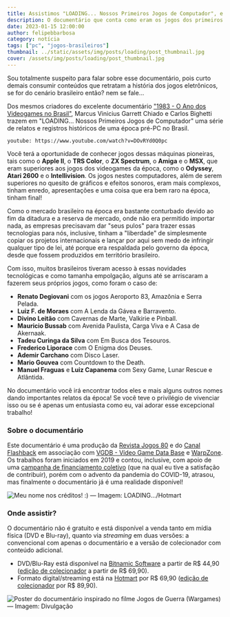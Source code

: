 ```yaml
---
title: Assistimos "LOADING... Nossos Primeiros Jogos de Computador", e recomendamos!
description: O documentário que conta como eram os jogos dos primeiros microcomputadores pessoais.
date: 2023-01-15 12:00:00
author: felipebbarbosa
category: notícia
tags: ["pc", "jogos-brasileiros"]
thumbnail: ../static/assets/img/posts/loading/post_thumbnail.jpg
cover: /assets/img/posts/loading/post_thumbnail.jpg
---
```


Sou totalmente suspeito para falar sobre esse documentário, pois curto demais consumir conteúdos que retratam a história dos jogos eletrônicos, se for do cenário brasileiro então? nem se fale... 

Dos mesmos criadores do excelente documentário ["1983 - O Ano dos Videogames no Brasil"](https://youtu.be/BpYfeR7p8yw), Marcus Vinicius Garrett Chiado e Carlos Bighetti trazem em "LOADING... Nossos Primeiros Jogos de Computador" uma série de relatos e registros históricos de uma época pré-PC no Brasil.

`youtube: https://www.youtube.com/watch?v=DOvRYd0Q0pc`

Você terá a oportunidade de conhecer jogos dessas máquinas pioneiras, tais como o **Apple II**, o **TRS Color**, o **ZX Spectrum**, o **Amiga** e o **MSX**, que eram superiores aos jogos dos videogames da época, como o **Odyssey**, **Atari 2600** e o **Intellivision**. Os jogos nestes computadores, além de serem superiores no quesito de gráficos e efeitos sonoros, eram mais complexos, tinham enredo, apresentações e uma coisa que era bem raro na época, tinham final!

Como o mercado brasileiro na época era bastante conturbado devido ao fim da ditadura e a reserva de mercado, onde não era permitido importar nada, as empresas precisavam dar "seus pulos" para trazer essas tecnologias para nós, inclusive, tinham a "liberdade" de simplesmente copiar os projetos internacionais e lançar por aqui sem medo de infringir qualquer tipo de lei, até porque era respaldada pelo governo da época, desde que fossem produzidos em território brasileiro.


Com isso, muitos brasileiros tiveram acesso à essas novidades tecnológicas e como tamanha empolgação, alguns até se arriscaram a fazerem seus próprios jogos, como foram o caso de:

- **Renato Degiovani** com os jogos Aeroporto 83, Amazônia e Serra Pelada.
- **Luiz F. de Moraes** com A Lenda da Gávea e Barravento.
- **Divino Leitão** com Cavernas de Marte, Valkirie e Pinball.
- **Mauricio Bussab** com Avenida Paulista, Carga Viva e A Casa de Akernaak.
- **Tadeu Curinga da Silva** com Em Busca dos Tesouros.
- **Frederico Liporace** com O Enigma dos Deuses.
- **Ademir Carchano** com Disco Laser.
- **Mario Gouvea** com Countdown to the Death.
- **Manuel Fraguas** e **Luiz Capanema** com Sexy Game, Lunar Rescue e Atlântida. 

No documentário você irá encontrar todos eles e mais alguns outros nomes dando importantes relatos da época! Se você teve o privilégio de vivenciar isso ou se é apenas um entusiasta como eu, vai adorar esse excepcional trabalho!

### Sobre o documentário

Este documentário é uma produção da [Revista Jogos 80](https://www.jogos80.com.br/) e do [Canal Flashback](https://www.youtube.com/channel/UCzgdopElkXdUvqMO3IEkuFQ) em associação com [VGDB - Vídeo Game Data Base](https://www.vgdb.com.br/) e [WarpZone](https://warpzone.me/). Os trabalhos foram iniciados em 2019 e contou, inclusive, com apoio de uma [campanha de financiamento coletivo](https://www.kickante.com.br/vaquinha-online/loading) (que na qual eu tive a satisfação de contribuir), porém com o advento da pandemia do COVID-19, atrasou, mas finalmente o documentário já é uma realidade disponível!

![Meu nome nos créditos! :) — Imagem: LOADING.../Hotmart](/assets/img/posts/loading/credits_felipebbarbosa.jpg)

### Onde assistir?

O documentário não é gratuito e está disponível a venda tanto em mídia física (DVD e Blu-ray), quanto via *streaming* em duas versões: a convencional com apenas o documentário e a versão de colecionador com conteúdo adicional.

- DVD/Blu-Ray está disponível na [Bitnamic Software](https://www.bitnamic.com.br/produto/loading-nossos-primeiros-jogos-de-computador/) a partir de R$ 44,90 ([edição de colecionador](https://www.bitnamic.com.br/produto/loading-nossos-primeiros-jogos-de-computador-colecionador/) a partir de R$ 69,90).
- Formato digital/streaming está na [Hotmart](https://hotmart.com/pt-br/marketplace/produtos/loading-nossos-primeiros-jogos-de-computador-standard) por R$ 69,90 ([edição de colecionador](https://hotmart.com/pt-br/marketplace/produtos/loading-colecionador) por R$ 89,90).

![Poster do documentário inspirado no filme Jogos de Guerra (Wargames) — Imagem: Divulgação](/assets/img/posts/loading/poster.jpg)